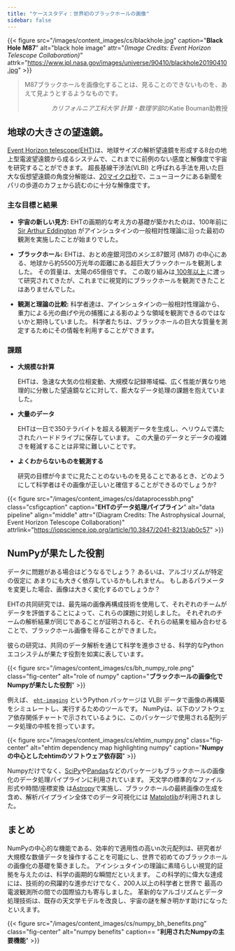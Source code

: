 ```yaml
---
title: "ケーススタディ：世界初のブラックホールの画像"
sidebar: false
---
```


{{< figure src="/images/content_images/cs/blackhole.jpg" caption="**Black Hole M87**" alt="black hole image" attr="*(Image Credits: Event Horizon Telescope Collaboration)*" attrk="https://www.jpl.nasa.gov/images/universe/90410/blackhole20190410.jpg" >}}

<blockquote cite="https://www.youtube.com/watch?v=BIvezCVcsYs">
    <p>M87ブラックホールを画像化することは、見ることのできないものを、あえて見ようとするようなものです。</p>
    <footer align="right"><cite>カリフォルニア工科大学 計算・数理学部</cite>のKatie Bouman助教授</footer>
</blockquote>

## 地球の大きさの望遠鏡。

[ Event Horizon telescope(EHT)](https:/eventhorizontelescope.org)は、地球サイズの解析望遠鏡を形成する8台の地上型電波望遠鏡から成るシステムで、これまでに前例のない感度と解像度で宇宙を研究することができます。  超長基線干渉法(VLBI) と呼ばれる手法を用いた巨大な仮想望遠鏡の角度分解能は、[20マイクロ秒][resolution]で、ニューヨークにある新聞をパリの歩道のカフェから読むのに十分な解像度です。

### 主な目標と結果

* **宇宙の新しい見方:** EHTの画期的な考え方の基礎が築かれたのは、100年前に [Sir Arthur Eddington][eddington] がアインシュタインの一般相対性理論に沿った最初の観測を実施したことが始まりでした。

* **ブラックホール:** EHTは、おとめ座銀河団のメシエ87銀河 (M87) の中心にある、地球から約5500万光年の距離にある超巨大ブラックホールを観測しました。 その質量は、太陽の65億倍です。 この取り組みは[ 100年以上 ](https://www.jpl.nasa.gov/news/news.php?feature=7385)に渡って研究されてきたが、これまでに視覚的にブラックホールを観測できたことはありませんでした。

* **観測と理論の比較:** 科学者達は、アインシュタインの一般相対性理論から、重力による光の曲げや光の捕獲による影のような領域を観測できるのではないかと期待していました。 科学者たちは、ブラックホールの巨大な質量を測定するためにその情報を利用することができます。

### 課題

* **大規模な計算**

    EHTは、急速な大気の位相変動、大規模な記録帯域幅、広く性能が異なり地理的に分散した望遠鏡などに対して、膨大なデータ処理の課題を抱えていました。

* **大量のデータ**

    EHTは一日で350テラバイトを超える観測データを生成し、ヘリウムで満たされたハードドライブに保存しています。 この大量のデータとデータの複雑さを軽減することは非常に難しいことです。

* **よくわからないものを観測する**

    研究の目標が今までに見たことのないものを見ることであるとき、どのようにして科学者はその画像が正しいと確信することができるのでしょうか?

{{< figure src="/images/content_images/cs/dataprocessbh.png" class="csfigcaption" caption="**EHTのデータ処理パイプライン**" alt="data pipeline" align="middle" attr="(Diagram Credits: The Astrophysical Journal, Event Horizon Telescope Collaboration)" attrlink="https://iopscience.iop.org/article/10.3847/2041-8213/ab0c57" >}}

## NumPyが果たした役割

データに問題がある場合はどうなるでしょう？ あるいは、アルゴリズムが特定の仮定に あまりにも大きく依存しているかもしれません。 もしあるパラメータを変更した場合、画像は大きく変化するのでしょうか？

EHTの共同研究では、最先端の画像再構成技術を使用して、それぞれのチームがデータを評価することによって、これらの課題に対処しました。 それぞれのチームの解析結果が同じであることが証明されると、それらの結果を組み合わせることで、ブラックホール画像を得ることができました。

彼らの研究は、共同のデータ解析を通じて科学を進歩させる、科学的なPythonエコシステムが果たす役割を如実に表しています。

{{< figure src="/images/content_images/cs/bh_numpy_role.png" class="fig-center" alt="role of numpy" caption="**ブラックホールの画像化でNumpyが果たした役割**" >}}

例えば、 [`eht-imaging`][ehtim] というPython パッケージは VLBI データで画像の再構築をシミュレートし、実行するためのツールです。 NumPyは、以下のソフトウェア依存関係チャートで示されているように、このパッケージで使用される配列データ処理の中核を担っています。

{{< figure src="/images/content_images/cs/ehtim_numpy.png" class="fig-center" alt="ehtim dependency map highlighting numpy" caption="**Numpyの中心としたehtimのソフトウェア依存図**" >}}

Numpyだけでなく、[SciPy](https://www.scipy.org)や[Pandas](https://pandas.io)などのパッケージもブラックホールの画像化のデータ処理パイプラインに利用されています。 天文学の標準的なファイル形式や時間/座標変換 は[Astropy][astropy]で実施し、ブラックホールの最終画像の生成を含め、解析パイプライン全体でのデータ可視化には [Matplotlib][mpl]が利用されました。

## まとめ

NumPyの中心的な機能である、効率的で適用性の高いn次元配列は、研究者が大規模な数値データを操作することを可能にし、世界で初めてのブラックホールの画像化の基礎を築きました。 アインシュタインの理論に素晴らしい視覚的証拠を与えたのは、科学の画期的な瞬間だといえます。 この科学的に偉大な達成には、技術的の飛躍的な進歩だけでなく、200人以上の科学者と世界で 最高の電波観測所の間での国際協力も寄与しました。  革新的なアルゴリズムとデータ処理技術は、既存の天文学モデルを改良し、宇宙の謎を解き明かす助けになったといえます。

{{< figure src="/images/content_images/cs/numpy_bh_benefits.png" class="fig-center" alt="numpy benefits" caption== "**利用されたNumpyの主要機能**" >}}

[resolution]: https://eventhorizontelescope.org/press-release-april-10-2019-astronomers-capture-first-image-black-hole

[eddington]: https://en.wikipedia.org/wiki/Eddington_experiment

[ehtim]: https://github.com/achael/eht-imaging

[astropy]: https://www.astropy.org/
[mpl]: https://matplotlib.org/
